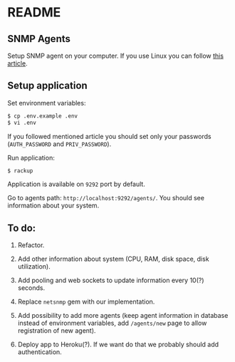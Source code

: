 # README

## SNMP Agents
Setup SNMP agent on your computer. If you use Linux you can follow [this article](https://www.digitalocean.com/community/tutorials/how-to-install-and-configure-an-snmp-daemon-and-client-on-ubuntu-14-04).

## Setup application
Set environment variables:
```bash
$ cp .env.example .env
$ vi .env
```

If you followed mentioned article you should set only your passwords (`AUTH_PASSWORD` and `PRIV_PASSWORD`).

Run application:
```bash
$ rackup
```

Application is available on `9292` port by default.

Go to agents path: `http://localhost:9292/agents/`. You should see information about your system.

## To do:
1) Refactor.

2) Add other information about system (CPU, RAM, disk
space, disk utilization).

3) Add pooling and web sockets to update information every 10(?) seconds.

4) Replace `netsnmp` gem with our implementation.

5) Add possibility to add more agents (keep agent information in database instead of environment variables, add `/agents/new` page to allow registration of new agent).

6) Deploy app to Heroku(?). If we want do that we probably should add authentication.
